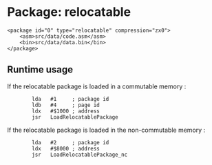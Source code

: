 # Package: relocatable

    <package id="0" type="relocatable" compression="zx0">
        <asm>src/data/code.asm</asm>
        <bin>src/data/data.bin</bin>
    </package>

## Runtime usage

If the relocatable package is loaded in a commutable memory :

            lda   #1     ; package id
            ldb   #4     ; page id
            ldx   #$1000 ; address
            jsr   LoadRelocatablePackage

If the relocatable package is loaded in the non-commutable memory :

            lda   #2     ; package id
            ldx   #$8000 ; address
            jsr   LoadRelocatablePackage_nc

